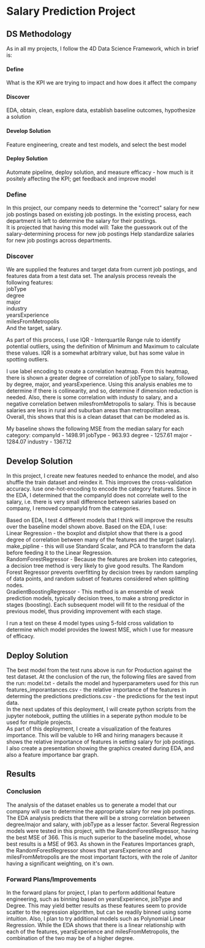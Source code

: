 # Salary Prediction Project

## DS Methodology 
As in all my projects, I follow the 4D Data Science Framework, which in brief is:
#### Define
What is the KPI we are trying to impact and how does it affect the company
#### Discover 
EDA, obtain, clean, explore data, establish baseline outcomes, hypothesize a solution
#### Develop Solution
Feature engineering, create and test models, and select the best model
#### Deploy Solution 
Automate pipeline, deploy solution, and measure efficacy - how much is it positely affecting the KPI; get feedback and improve model 

### Define
In this project, our company needs to determine the "correct" salary for new job postings based on existing job postings. 
In the existing process, each department is left to determine the salary for their postings.  
It is projected that having this model will:
Take the guesswork out of the salary-determining process for new job postings
Help standardize salaries for new job postings across departments. 


### Discover
We are supplied the features and target data from current job postings, and features data from a test data set.  The analysis process reveals the following features:  
jobType              
degree              
major                  
industry               
yearsExperience        
milesFromMetropolis  
And the target, salary.

As part of this process, I use IQR - Interquartile Range rule to identify potential outliers, using the definition of Minimum and Maximum to calculate these values. IQR is a somewhat arbitrary value, but has some value in spotting outliers.  

I use label encoding to create a correlation heatmap.
From this heatmap, there is shown a greater degree of correlation of jobType to salary, followed by degree, major, and yearsExperience.  Using this analysis enables me to determine if there is collinearity, and so, determine if dimension reduction is needed.  Also, there is some correlation with industy to salary, and a negative correlation betwen milesfromMetropolis to salary. This is because salaries are less in rural and suburban areas than metropolitan areas.
Overall, this shows that this is a clean dataset that can be modeled as is.  

My baseline shows the following MSE from the median salary for each category:
companyId - 1498.91
jobType - 963.93
degree - 1257.61
major - 1284.07
industry - 1367.12

## Develop Solution
In this project, I create new features needed to enhance the model, and also shuffle the train dataset and reindex it. This improves the cross-validation accuracy. Iuse one-hot-encoding to encode the category features. Since in the EDA, I determined that the companyId does not correlate well to the salary, i.e. there is very small difference between salaries based on company, I removed companyId from the categories.  

Based on EDA, I test 4 different models that I think will improve the results over the baseline model shown above.  Based
on the EDA, I use:  
Linear Regression - the boxplot and distplot show that there is a good degree of correlation between many of the features and the target (salary).   
make_pipline - this will use Standard Scalar, and PCA to transform the data before feeding it to the Linear Regression.  
RandomForestRegressor - Because the features are broken into categories, a decision tree method is very likely to give good results.  The Random Forest Regressor prevents overfitting by decision trees by random sampling of data points, and random subset of features considered when splitting nodes.  
GradientBoostingRegressor - This method is an ensemble of weak prediction models, typically decision trees, to make a strong predictor in stages (boosting).  Each subsequent model will fit to the residual of the previous model, thus providing improvement with each stage.

I run a test on these 4 model types using 5-fold cross validation to determine which model provides the lowest MSE, which I use for measure of efficacy.  

## Deploy Solution
The best model from the test runs above is run for Production against the test dataset.  At the conclusion of the run, the following files are saved from the run:
model.txt - details the model and hyperparameters used for this run
features_imporantances.csv - the relative importance of the features in determing the predictions
predictions.csv - the predictions for the test input data.    
In the next updates of this deployment, I will create python scripts from the jupyter notebook, putting the utilities in a seperate python module to be used for multiple projects.  
As part of this deployment, I create a visualization of the features importance.  This will be valuble to HR and hiring managers because it shows the relative importance of features in setting salary for job postings.  
I also create a presentation showing the graphics created during EDA, and also a feature importance bar graph.

## Results
### Conclusion
The analysis of the dataset enables us to generate a model that our company will use to determine the appropriate salary for new job postings.  The EDA analysis predicts that there will be a strong correlation between degree/major and salary, with jobType as a lesser factor.  Several Regression models were tested in this project, with the RandomForestRegressor, having the best MSE of 366.  This is much superior to the baseline model, whose best results is a MSE of 963.  As shown in the Features Importances graph, the RandomForestRegressor shows that yearsExperience and milesFromMetropolis are the most important factors, with the role of Janitor having a significant weighting, on it's own.

### Forward Plans/Improvements
In the forward plans for project, I plan to perform additional feature engineering, such as binning based on yearsExperience, jobType and Degree.  This may yield better results as these features seem to provide scatter to the regression algorithm, but can be readily binned using some intuition.  Also, I plan to try additional models such as Polynomial Linear Regression.  While the EDA shows that there is a linear relationship with each of the features, yearsExperience and milesFromMetropolis, the combination of the two may be of a higher degree.
